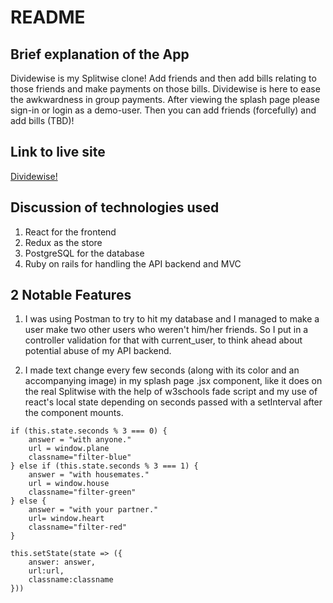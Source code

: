 # README

## Brief explanation of the App

Dividewise is my Splitwise clone! Add friends and then add bills relating to those friends and make payments on those bills. Dividewise is here to ease the awkwardness in group payments. After viewing the splash page please sign-in or login as a demo-user. Then you can add friends (forcefully) and add bills (TBD)!

## Link to live site

[Dividewise!](http://dividewise.herokuapp.com/)

## Discussion of technologies used

1. React for the frontend
2. Redux as the store
3. PostgreSQL for the database
4. Ruby on rails for handling the API backend and MVC

## 2 Notable Features

1. I was using Postman to try to hit my database and I managed to make a user make two other users who weren't him/her friends. So I put in a controller validation for that with current_user, to think ahead about potential abuse of my API backend.

2. I made text change every few seconds (along with its color and an accompanying image) in my splash page .jsx component, like it does on the real Splitwise with the help of w3schools fade script and my use of react's local state depending on seconds passed with a setInterval after the component mounts.

```
if (this.state.seconds % 3 === 0) {
    answer = "with anyone."
    url = window.plane
    classname="filter-blue"
} else if (this.state.seconds % 3 === 1) {
    answer = "with housemates."
    url = window.house
    classname="filter-green"
} else {
    answer = "with your partner."
    url= window.heart
    classname="filter-red"
}

this.setState(state => ({
    answer: answer,
    url:url,
    classname:classname
}))
```
